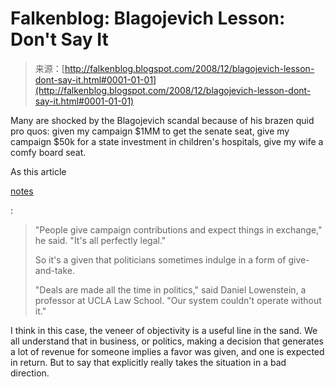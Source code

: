 <!--yml
category: 未分类
date: 2024-05-12 22:43:46
-->

# Falkenblog: Blagojevich Lesson: Don't Say It

> 来源：[http://falkenblog.blogspot.com/2008/12/blagojevich-lesson-dont-say-it.html#0001-01-01](http://falkenblog.blogspot.com/2008/12/blagojevich-lesson-dont-say-it.html#0001-01-01)

Many are shocked by the Blagojevich scandal because of his brazen quid pro quos: given my campaign $1MM to get the senate seat, give my campaign $50k for a state investment in children's hospitals, give my wife a comfy board seat.

As this article

[notes](http://www.huffingtonpost.com/2008/12/11/blagojevich-charges-just_n_150378.html)

:

> "People give campaign contributions and expect things in exchange," he said. "It's all perfectly legal."
> 
> So it's a given that politicians sometimes indulge in a form of give-and-take.
> 
> "Deals are made all the time in politics," said Daniel Lowenstein, a professor at UCLA Law School. "Our system couldn't operate without it."

I think in this case, the veneer of objectivity is a useful line in the sand. We all understand that in business, or politics, making a decision that generates a lot of revenue for someone implies a favor was given, and one is expected in return. But to say that explicitly really takes the situation in a bad direction.